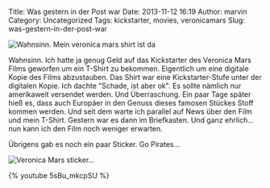 Title: Was gestern in der Post war
Date: 2013-11-12 16:19
Author: marvin
Category: Uncategorized
Tags: kickstarter, movies, veronicamars
Slug: was-gestern-in-der-post-war

![Wahnsinn. Mein veronica mars shirt ist da]({filename}/images/10817056673_21bce012d1_b.jpg)

Wahnsinn. Ich hatte ja genug Geld auf das Kickstarter des Veronica Mars
Films geworfen um ein T-Shirt zu bekommen. Eigentlich um eine digitale
Kopie des Films abzustauben. Das Shirt war eine Kickstarter-Stufe unter
der digitalen Kopie. Ich dachte "Schade, ist aber ok". Es sollte nämlich
nur amerikaweit versendet werden. Und Überraschung. Ein paar Tage später
hieß es, dass auch Europäer in den Genuss dieses famosen Stückes Stoff
kommen werden. Und seit dem warte ich parallel auf News über den Film
und mein T-Shirt. Gestern war es dann im Briefkasten. Und ganz
ehrlich... nun kann ich den Film noch weniger erwarten.

Übrigens gab es noch ein paar Sticker. Go Pirates...

![Veronica Mars sticker...]({filename}/images/10820714954_a161cb4d4a_b.jpg)

{% youtube 5sBu_mkcpSU %}

